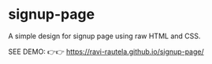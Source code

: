 # signup-page
A simple design for signup page using raw HTML and CSS.

SEE DEMO: 👉👉 https://ravi-rautela.github.io/signup-page/
